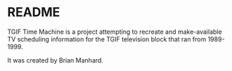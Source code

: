 # README

TGIF Time Machine is a project attempting to recreate and make-available TV scheduling information for the TGIF television block that ran from 1989-1999.

It was created by Brian Manhard.
